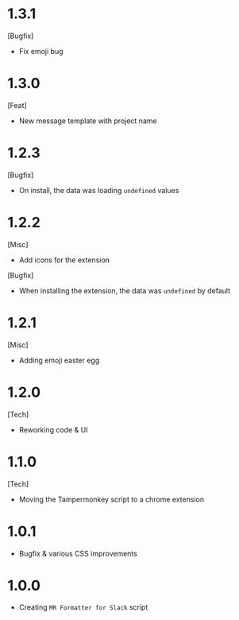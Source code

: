 # 1.3.1

[Bugfix]

- Fix emoji bug

# 1.3.0

[Feat]

- New message template with project name

# 1.2.3

[Bugfix]

- On install, the data was loading `undefined` values

# 1.2.2

[Misc]

- Add icons for the extension

[Bugfix]

- When installing the extension, the data was `undefined` by default

# 1.2.1

[Misc]

- Adding emoji easter egg

# 1.2.0

[Tech]

- Reworking code & UI

# 1.1.0

[Tech]

- Moving the Tampermonkey script to a chrome extension

# 1.0.1

- Bugfix & various CSS improvements

# 1.0.0

- Creating `MR Formatter for Slack` script
